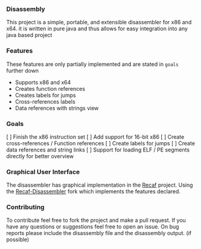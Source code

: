 ### Disassembly
This project is a simple, portable, and extensible disassembler for x86 and x64.
it is written in pure java and thus allows for easy integration into any java based project

### Features
These features are only partially implemented and are stated in `goals` further down
* Supports x86 and x64
* Creates function references
* Creates labels for jumps
* Cross-references labels
* Data references with strings view

### Goals
[ ] Finish the x86 instruction set
[ ] Add support for 16-bit x86
[ ] Create cross-references / Function references
[ ] Create labels for jumps
[ ] Create data references and string links
[ ] Support for loading ELF / PE segments directly for better overview

### Graphical User Interface
The disassembler has graphical implementation in the [Recaf](https://github.com/Col-E/Recaf) project.
Using the [Recaf-Disassembler](https://github.com/Nowilltolife/Recaf-Disassembler) fork which implements the features declared.


### Contributing
To contribute feel free to fork the project and make a pull request.
If you have any questions or suggestions feel free to open an issue.
On bug reports please include the disassembly file and the disassembly output. (if possible)